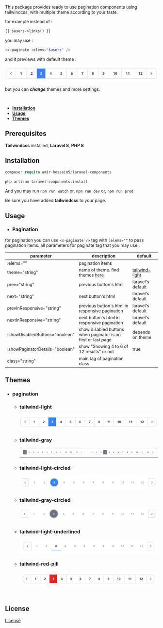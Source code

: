 
This package provides ready to use pagination components using tailwindcss, with multiple theme according to your taste. 


for example instead of :
```php
{{ $users->links() }}
```

you may use :
```php
<x-paginate :elems="$users" />
```

and it previews with default theme :

<img src="/screens/light.png" alt="light theme" width="" />

but you can ***change*** themes and more settings.

<br/>


- **[Installation](#installation)**
- **[Usage](#usage)**
- **[Themes](#themes)**


## Prerequisites
**Tailwindcss** installed, **Laravel 8**, **PHP 8** 


## Installation
```php
composer require amir-hossein5/laravel-components
```

```php
php artisan laravel-components:install
```

And you may run ```npm run watch``` or, ```npm run dev``` or, ```npm run prod```

Be sure you have added **tailwindcss** to your page.

## Usage

- ### Pagination

for pagination you can use ```<x-paginate />``` tag with ```:elems=""``` to pass pagination items.
all parameters for paginate tag that you may use :


| parameter                             | description                                                         | default                          |
|-------------------------------------- |-------------------------------------------------------------------- | ---------------------------------|
| :elems=""                             |  pagination items                                                   |                                  |
| theme="string"                        |  name of theme. find themes [here](#themes)                         | [tailwind-light](#tailwind-light)| 
| prev="string"                         |  previous button's html                                             | laravel's default                |
| next="string"                         |  next button's html                                                 | laravel's default                |
| prevInResponsive="string"             |  previous button's html in responsive pagination                    | laravel's default                |
| nextInResponsive="string"             |  next button's html in responsive pagination                        | laravel's default                |
| :showDisabledButtons="boolean"        |  show disabled buttons when paginator is on first or last page      | depends on theme                 |
| :showPaginatorDetails="boolean"       | show "Showing 4 to 6 of 12 results" or not                          | true                             |
| class="string"                        |  main tag of pagination class                                       |                                  |


## Themes

- ### pagination

  - ### tailwind-light

    <img src="/screens/light.png" alt="light theme" />


  - ### tailwind-gray

    |                                 |                                   |
    | --------------------------------| --------------------------------- |
    | ![gray-theme](screens/gray.png) | ![gray-theme](/screens/gray1.png) |


  - ### tailwind-light-circled


    <img src="/screens/light-circled.png" alt="light-circled theme" />


  - ### tailwind-gray-circled

    
    <img src="/screens/gray-circled.png" alt="gray-circled theme" />
  

  - ### tailwind-light-underlined


    <img src="/screens/light-underlined.png" alt="light-underlined theme" />


  - ### tailwind-red-pill


    <img src="/screens/red-pill.png" alt="red-pill theme" />


<br/>

## License

[License](LICENSE)

